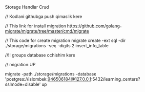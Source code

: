Storage 
Handlar
Crud

// Kodlani githubga push qimaslik kere



// This link for install migration 
https://github.com/golang-migrate/migrate/tree/master/cmd/migrate

// This code for create migration 
migrate create -ext sql -dir ./storage/migrations -seq -digits 2 insert_info_table

//!! groups database ochishim kere


// migration UP 

migrate -path ./storage/migrations -database 'postgres://islombek:946506184@127.0.0.1:5432/learning_centers?sslmode=disable' up